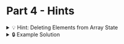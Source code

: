 # Part 4 - Hints

<details>
<summary>💡 Hint: Deleting Elements from Array State</summary>

Remember how to delete elements from a complex state:

```js
  const [state, setState] = useState([...])

  function handleDeleteItem(id) {
    const modifiedState = state.filter(item => item.id !== id)

    setState(modifiedState)
  }
```

</details>

<details>
<summary>🔒 Example Solution </summary>
Only check this solution after giving this part a good try!

[🔗 Part 4 Example Solution](https://github.com/neuefische-web-demos/theme-creator-example-solution/tree/part-4)

</details>
